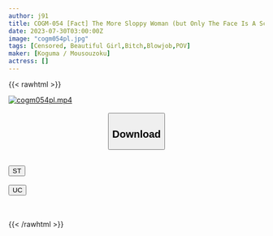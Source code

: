 ```yaml
---
author: j91
title: COGM-054 [Fact] The More Sloppy Woman (but Only The Face Is A Scholarship Student), The Masturbation Is Very Sloppy.
date: 2023-07-30T03:00:00Z
image: "cogm054pl.jpg"
tags: [Censored, Beautiful Girl,Bitch,Blowjob,POV]
maker: [Koguma / Mousouzoku]
actress: []
---
```



{{< rawhtml >}}

<div class="video" data-videoid="KZ7P1dVk7vF0MdA">
    <a href="javascript:;">
        <img src="https://my.j91.asia/posts/cogm054pl/cogm054pl.jpg" width="WIDTH" height="HEIGHT" alt="cogm054pl.mp4" loading="lazy">
    </a>
</div>

<script type="text/javascript" src="https://j91.asia/asset/on-demand-st.js"></script>

<br>
  <link rel="stylesheet" href="https://j91.asia/asset/bs5.css">
  
  <center>
  <button class="btn btn-primary" type="button" data-bs-toggle="collapse" data-bs-target=".multi-collapse" aria-expanded="false" aria-controls="multiCollapseExample1 multiCollapseExample2"><h2>Download</h2></button></center>
</p>
<div class="row">
  <div class="col">
    <div class="collapse multi-collapse" id="multiCollapseExample1">
      <div class="card card-body">
	      	      <br>
<div class="buttons">  
<a href="https://streamtape.to/v/KZ7P1dVk7vF0MdA"><button class="btn-hover color-3"><i class="fa fa-download"></i> ST</button></a></div>
    </div>
  </div>
</div>
  <div class="col">
    <div class="collapse multi-collapse" id="multiCollapseExample2">
      <div class="card card-body">
	      <br>
<div class="buttons">
    <a href="https://userscloud.com/t776hgqdet1p"><button class="btn-hover color-9"><i class="fa fa-download"></i> UC</button></a></div>
<br><br>
      </div>
    </div>
  </div>
</div>

{{< /rawhtml >}}
